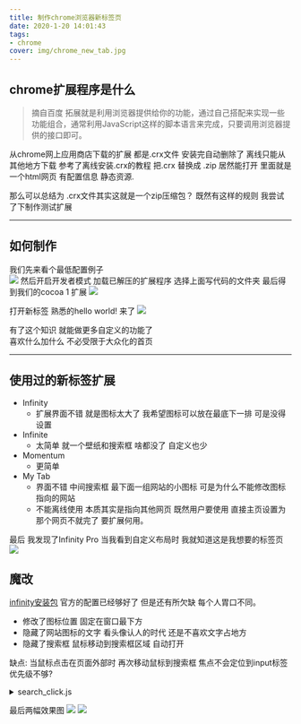 ```yaml
---
title: 制作chrome浏览器新标签页
date: 2020-1-20 14:01:43
tags: 
- chrome 
cover: img/chrome_new_tab.jpg
---
```


## chrome扩展程序是什么
> 摘自百度
> 拓展就是利用浏览器提供给你的功能，通过自己搭配来实现一些功能组合，通常利用JavaScript这样的脚本语言来完成，只要调用浏览器提供的接口即可。
 
从chrome网上应用商店下载的扩展 都是.crx文件 安装完自动删除了 离线只能从其他地方下载 
参考了离线安装.crx的教程 
把.crx 替换成 .zip 居然能打开 
里面就是一个html网页 有配置信息 静态资源.
 
那么可以总结为 .crx文件其实这就是一个zip压缩包？
既然有这样的规则 我尝试了下制作测试扩展

***
## 如何制作
 
我们先来看个最低配置例子  
![](/img/archive_img/chrome_new_tab2.png)
然后开启开发者模式 加载已解压的扩展程序 选择上面写代码的文件夹
最后得到我们的cocoa 1 扩展 
![](/img/archive_img/chrome_new_tab3.png)

打开新标签 熟悉的hello world! 来了
![](/img/archive_img/chrome_new_tab1.png)

有了这个知识 就能做更多自定义的功能了   
喜欢什么加什么 不必受限于大众化的首页  

***
## 使用过的新标签扩展
* Infinity 
   * 扩展界面不错 就是图标太大了 我希望图标可以放在最底下一排 可是没得设置
* Infinite 
   * 太简单 就一个壁纸和搜索框 啥都没了 自定义也少
* Momentum 
   * 更简单
* My Tab
   * 界面不错 中间搜索框 最下面一组网站的小图标 可是为什么不能修改图标指向的网站  
   * 不能离线使用 本质其实是指向其他网页 既然用户要使用 直接主页设置为那个网页不就完了 要扩展何用。

最后 我发现了Infinity Pro 当我看到自定义布局时 我就知道这是我想要的标签页
![](/img/archive_img/chrome_new_tab4.png)

## 魔改
[infinity安装包](https://github.com/Hotobun/chrome_infinity)
官方的配置已经够好了 但是还有所欠缺 每个人胃口不同。
* 修改了图标位置 固定在窗口最下方 
* 隐藏了网站图标的文字 看头像认人的时代 还是不喜欢文字占地方
* 隐藏了搜索框 鼠标移动到搜索框区域 自动打开

缺点: 当鼠标点击在页面外部时 再次移动鼠标到搜索框 焦点不会定位到input标签 优先级不够?

<details>
  <summary> search_click.js </summary>
  
```
// 隐藏搜索框 
// 鼠标移动到搜索框区域再取消隐藏 
// 5秒内无键盘操作 隐藏搜索框
// 若搜索框已开启 移动鼠标会重置计时器
 
window.onload = function () {
    var search_flag_id = window.setInterval(function () {
        var search_father = document.getElementsByClassName("gH3horrwzk1vWQb_tjFZ_")[0];
        var search_div = document.getElementsByClassName("j6WjrWzBT0VSJtD8yafTe")[0]; //获取到div的id
        var search_input = document.getElementsByClassName("DmH9A0dYKnyClIjOJ5xWt")[0];
        if (search_father != undefined && search_div != undefined && search_input != undefined) {
            var keyboard_count = 0
            var keyboard_timeout = 6
            search_flag = false
            clearInterval(search_flag_id);
            // 循环已停止 均已获得标签元素
            // 设置搜索框焦点
            search_input.focus()
            // 一开始时 先隐藏掉搜索框 
            search_div.style.display = "none";
            // 为上级div加上鼠标监控  
            search_father.onmouseover = function () {
                search_div.style.display = "block";
                search_input.focus()
                keyboard_count = 0
            }
 
            window.setInterval(input_style_status, 1000)

            function input_style_status() {
                keyboard_count++;
                if (keyboard_count >= keyboard_timeout) {
                    search_div.style.display = "none";
                }
            }
            // 监听键盘
            document.onkeydown = function () {
                keyboard_count = 0;
            }
            // 监听鼠标
            document.onmousemove = function (event) {
                var x1 = event.clientX;
                var y1 = event.clientY;
                if (search_div.style.display == "block") {
                    if (x != x1 || y != y1) {
                        keyboard_count = 0;
                    }
                }
                x = x1;
                y = y1;
            };
        }
    }, 3)
}
```

</details>  

最后两幅效果图
![](/img/archive_img/chrome_new_tab5.png)
![](/img/archive_img/chrome_new_tab6.png)